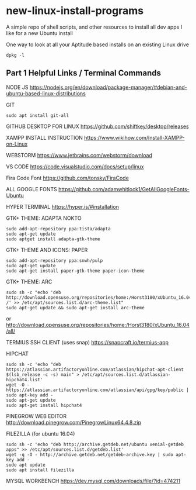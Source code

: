 # new-linux-install-programs
A simple repo of shell scripts, and other resources to install all dev apps I like for a new Ubuntu install

One way to look at all your Aptitude based installs on an existing Linux drive
```
dpkg -l
```

## Part 1 Helpful Links / Terminal Commands

NODE JS
https://nodejs.org/en/download/package-manager/#debian-and-ubuntu-based-linux-distributions

GIT
```
sudo apt install git-all
```

GITHUB DESKTOP FOR LINUX
https://github.com/shiftkey/desktop/releases

XAMPP INSTALL INSTRUCTION
https://www.wikihow.com/Install-XAMPP-on-Linux

WEBSTORM
https://www.jetbrains.com/webstorm/download

VS CODE
https://code.visualstudio.com/docs/setup/linux

Fira Code Font
https://github.com/tonsky/FiraCode

ALL GOOGLE FONTS
https://github.com/adamwhitlock1/GetAllGoogleFonts-Ubuntu

HYPER TERMINAL
https://hyper.is/#installation

GTK+ THEME: ADAPTA NOKTO
```
sudo add-apt-repository ppa:tista/adapta
sudo apt-get update
sudo aptget install adapta-gtk-theme
```

GTK+ THEME AND ICONS: PAPER
```
sudo add-apt-repository ppa:snwh/pulp
sudo apt-get update
sudo apt-get install paper-gtk-theme paper-icon-theme
```

GTK+ THEME: ARC
```
sudo sh -c "echo 'deb http://download.opensuse.org/repositories/home:/Horst3180/xUbuntu_16.04/ /' >> /etc/apt/sources.list.d/arc-theme.list"
sudo apt-get update && sudo apt-get install arc-theme
```
or
http://download.opensuse.org/repositories/home:/Horst3180/xUbuntu_16.04/all/

TERMIUS SSH CLIENT (uses snap)
https://snapcraft.io/termius-app

HIPCHAT
```
sudo sh -c 'echo "deb https://atlassian.artifactoryonline.com/atlassian/hipchat-apt-client $(lsb_release -c -s) main" > /etc/apt/sources.list.d/atlassian-hipchat4.list'
wget -O - https://atlassian.artifactoryonline.com/atlassian/api/gpg/key/public | sudo apt-key add -
sudo apt-get update
sudo apt-get install hipchat4
```
PINEGROW WEB EDITOR
http://download.pinegrow.com/PinegrowLinux64.4.8.zip

FILEZILLA (for ubuntu 16.04)
```
sudo sh -c 'echo "deb http://archive.getdeb.net/ubuntu xenial-getdeb apps" >> /etc/apt/sources.list.d/getdeb.list'
wget -q -O - http://archive.getdeb.net/getdeb-archive.key | sudo apt-key add -
sudo apt update
sudo apt install filezilla
```

MYSQL WORKBENCH
https://dev.mysql.com/downloads/file/?id=474211








